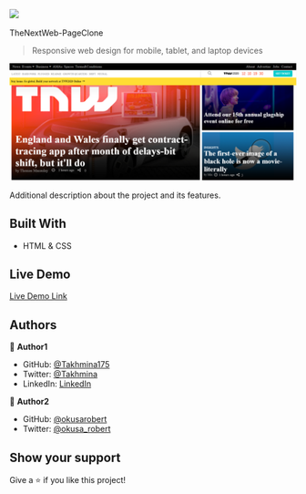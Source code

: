 ![](https://img.shields.io/badge/Microverse-blueviolet)

TheNextWeb-PageClone

>Responsive web design for mobile, tablet, and laptop devices

![screenshot](./images/screenshot.png)

Additional description about the project and its features.

## Built With

- HTML & CSS


## Live Demo

[Live Demo Link](https://takhmina175.github.io/theNextWeb_ClonePage/)


## Authors

👤 **Author1**

- GitHub: [@Takhmina175](https://github.com/Takhmina175)
- Twitter: [@Takhmina](https://twitter.com/Takhmin73630110)
- LinkedIn: [LinkedIn](https://www.linkedin.com/in/takhmina-makhkamova-7628136b/)

👤 **Author2**

- GitHub: [@okusarobert](https://github.com/okusarobert)
- Twitter: [@okusa_robert](https://twitter.com/okusa_robert)



## Show your support

Give a ⭐️ if you like this project!

